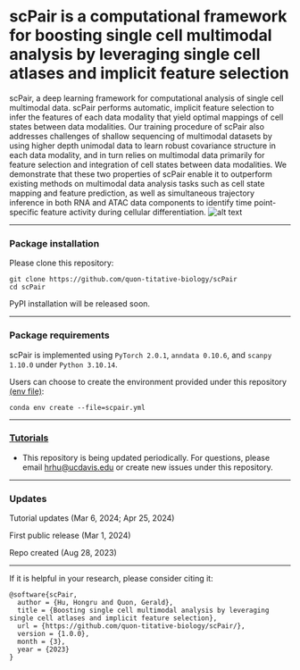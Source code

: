 # scPair is a computational framework for boosting single cell multimodal analysis by leveraging single cell atlases and implicit feature selection

scPair, a deep learning framework for computational analysis of single cell multimodal data. scPair performs automatic, implicit feature selection to infer the features of each data modality that yield optimal mappings of cell states between data modalities. Our training procedure of scPair also addresses challenges of shallow sequencing of multimodal datasets by using higher depth unimodal data to learn robust covariance structure in each data modality, and in turn relies on multimodal data primarily for feature selection and integration of cell states between data modalities. We demonstrate that these two properties of scPair enable it to outperform existing methods on multimodal data analysis tasks such as cell state mapping and feature prediction, as well as simultaneous trajectory inference in both RNA and ATAC data components to identify time point-specific feature activity during cellular differentiation.
![alt text](https://github.com/quon-titative-biology/scPair/blob/main/img/scPair_Fig_1.png)


---
### Package installation
Please clone this repository:
```command line
git clone https://github.com/quon-titative-biology/scPair
cd scPair
```
PyPI installation will be released soon.

---
### Package requirements
scPair is implemented using `PyTorch 2.0.1`, `anndata 0.10.6`, and `scanpy 1.10.0`  under `Python 3.10.14`. 

Users can choose to create the environment provided under this repository [(env file)](https://github.com/quon-titative-biology/scPair/blob/main/scpair.yml):
```command line
conda env create --file=scpair.yml
```

---
### [Tutorials](https://github.com/quon-titative-biology/scPair/blob/main/tutorials/README.md)

* This repository is being updated periodically. For questions, please email hrhu@ucdavis.edu or create new issues under this repository.

---
### Updates

Tutorial updates (Mar 6, 2024; Apr 25, 2024)

First public release (Mar 1, 2024)

Repo created (Aug 28, 2023)

---

If it is helpful in your research, please consider citing it:

```
@software{scPair,
  author = {Hu, Hongru and Quon, Gerald},
  title = {Boosting single cell multimodal analysis by leveraging single cell atlases and implicit feature selection},
  url = {https://github.com/quon-titative-biology/scPair/},
  version = {1.0.0},
  month = {3},
  year = {2023}
}
```
